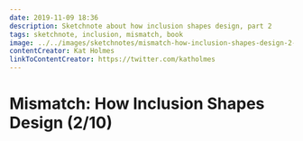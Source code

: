 ```yaml
---
date: 2019-11-09 18:36
description: Sketchnote about how inclusion shapes design, part 2
tags: sketchnote, inclusion, mismatch, book
image: ../../images/sketchnotes/mismatch-how-inclusion-shapes-design-2-small.jpg
contentCreator: Kat Holmes
linkToContentCreator: https://twitter.com/katholmes
---
```


# Mismatch: How Inclusion Shapes Design (2/10)
